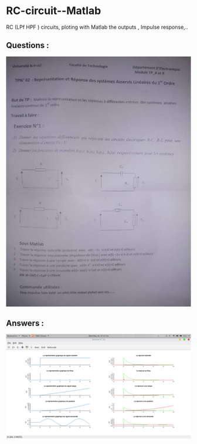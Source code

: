 # RC-circuit--Matlab
RC (LPf HPF ) circuits, ploting with Matlab the outputs , Impulse response,..

## Questions :
![alt text](ILIEStp.jpg_medium)
## Answers :
![alt text](plots.png)

